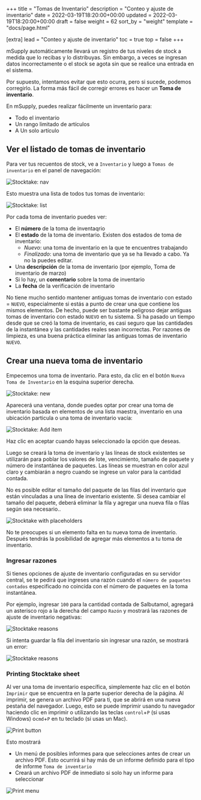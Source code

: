 +++
title = "Tomas de Inventario"
description = "Conteo y ajuste de inventario"
date = 2022-03-19T18:20:00+00:00
updated = 2022-03-19T18:20:00+00:00
draft = false
weight = 62
sort_by = "weight"
template = "docs/page.html"

[extra]
lead = "Conteo y ajuste de inventario"
toc = true
top = false
+++

mSupply automáticamente llevará un registro de tus niveles de stock a medida que lo recibas y lo distribuyas. Sin embargo, a veces se ingresan datos incorrectamente o el stock se agota sin que se realice una entrada en el sistema.

Por supuesto, intentamos evitar que esto ocurra, pero si sucede, podemos corregirlo. La forma más fácil de corregir errores es hacer un **Toma de inventario**. 

En mSupply, puedes realizar fácilmente un inventario para: 
* Todo el inventario
* Un rango limitado de artículos
* A Un solo artículo

## Ver el listado de tomas de inventario

Para ver tus recuentos de stock, ve a `Inventario` y luego a `Tomas de inventario` en el panel de navegación: 

![Stocktake: nav](/docs/inventory/images/stocktake_gotost.png)

Esto muestra una lista de todos tus tomas de inventario: 

![Stocktake: list](/docs/inventory/images/stocktake_stocktakelist.png)

Por cada toma de inventario puedes ver:
* El **número** de la toma de inventaqrio
* El **estado** de la toma de inventario. Existen dos estados de toma de inventario: 
    * *Nuevo*: una toma de inventario en la que te encuentres trabajando
    * *Finalizado*: una toma de inventario que ya se ha llevado a cabo. Ya no la puedes editar.  
* Una **descripción** de la toma de inventario (por ejemplo, Toma de inventario de marzo)
* Si lo hay, un **comentario** sobre la toma de inventario
* La **fecha** de la verificación de inventario

<div class="aviso">
No tiene mucho sentido mantener antiguas tomas de inventario con estado = <code>NUEVO</code>, especialmente si estás a punto de crear una que contiene los mismos elementos. De hecho, puede ser bastante peligroso dejar antiguas tomas de inventario con estado  <code>NUEVO</code> en tu sistema. Si ha pasado un tiempo desde que se creó la toma de inventario, es casi seguro que las cantidades de la instantánea y las cantidades reales sean incorrectas. Por razones de limpieza, es una buena práctica eliminar las antiguas tomas de inventario <code>NUEVO</code>.
</div>

## Crear una nueva toma de inventario

Empecemos una toma de inventario. Para esto, da clic en el botón `Nueva Toma de Inventario` en la esquina superior derecha. 

![Stocktake: new](/docs/inventory/images/stocktake_newstocktake.png)

Aparecerá una ventana, donde puedes optar por crear una toma de inventario basada en elementos de una lista maestra, inventario en una ubicación particula o una toma de inventario vacía:

![Stocktake: Add item](/docs/inventory/images/stocktake_additem2.png)


Haz clic en aceptar cuando hayas seleccionado la opción que deseas. 

Luego se creará la toma de inventario y las líneas de stock existentes se utilizarán para poblar los valores de lote, vencimiento, tamaño de paquete y número de instantánea de paquetes. Las líneas se muestran en color azul claro y cambiarán a negro cuando se ingrese un valor para la cantidad contada.

<div class="nota">No es posible editar el tamaño del paquete de las filas del inventario que están vinculadas a una línea de inventario existente. Si desea cambiar el tamaño del paquete, deberá eliminar la fila y agregar una nueva fila o filas según sea necesario..</div>

![Stocktake with placeholders](/docs/inventory/images/stocktake-placeholders.png)

<div class="consejo">
No te preocupes si un elemento falta en tu nueva toma de inventario. Después tendrás la posibilidad de agregar más elementos a tu toma de inventario. 
</div>

### Ingresar razones

Si tienes opciones de ajuste de inventario configuradas en su servidor central, se te pedirá que ingreses una razón cuando el  `número de paquetes contados`  especificado no coincida con el número de paquetes en la toma instantánea. 

Por ejemplo, ingresar `100`  para la cantidad contada de Salbutamol, agregará un asterisco rojo a la derecha del campo `Razón`  y mostrará las razones de ajuste de inventario negativas:

![Stocktake reasons](/docs/inventory/images/stocktake_reasons.png)

Si intenta guardar la fila del inventario sin ingresar una razón, se mostrará un error:

![Stocktake reasons](/docs/inventory/images/stocktake_reasons_error.png)

### Printing Stocktake sheet

Al ver una toma de inventario específica, simplemente haz clic en el botón `Imprimir` que se encuentra en la parte superior derecha de la página.
Al imprimir, se genera un archivo PDF para ti, que se abrirá en una nueva pestaña del navegador. Luego, esto se puede imprimir usando tu navegador haciendo clic en imprimir o utilizando las teclas  `control`+`P` (si usas Windows) o`cmd`+`P` en tu teclado (si usas un Mac).

![Print button](/docs/introduction/images/print_button.png)

Esto mostrará
* Un menú de posibles informes para que selecciones antes de crear un archivo PDF. Esto ocurrirá si hay más de un informe definido para el tipo de informe `Toma de inventario`
* Creará un archivo PDF de inmediato si solo hay un informe para seleccionar

![Print menu](/docs/distribution/images/os_print_menu.png)